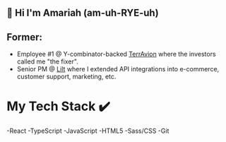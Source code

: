 ## 👋 Hi I'm Amariah (am-uh-RYE-uh)

Former:
  ---
- Employee #1 @ Y-combinator-backed <a href="https://techcrunch.com/2014/02/04/yc-backed-terravion-launches-aerial-imagery-as-a-service-for-farmers/">TerrAvion</a> where the investors called me "the fixer".
- Senior PM @ <a href="https://techcrunch.com/2022/04/07/lilt-raises-55m-to-bolster-its-business-focused-ai-translation-platform/">Lilt</a> where I extended API integrations into e-commerce, customer support, marketing, etc.</em></p>

# My Tech Stack :heavy_check_mark:
-React
-TypeScript
-JavaScript
-HTML5
-Sass/CSS
-Git
